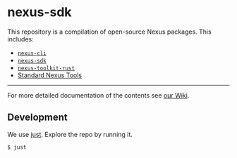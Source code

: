# nexus-sdk

This repository is a compilation of open-source Nexus packages. This includes:

- [`nexus-cli`][nexus-cli-repo]
- [`nexus-sdk`][nexus-sdk-repo]
- [`nexus-toolkit-rust`][nexus-toolkit-rust-repo]
- [Standard Nexus Tools][nexus-tools-repo]

---

For more detailed documentation of the contents see [our Wiki][nexus-wiki-link].

## Development

We use [just][just-repo]. Explore the repo by running it.

```bash
$ just
```

<!-- List of references -->

[nexus-cli-repo]: https://github.com/Talus-Network/nexus-sdk/tree/main/cli
[nexus-sdk-repo]: https://github.com/Talus-Network/nexus-sdk/tree/main/sdk
[nexus-toolkit-rust-repo]: https://github.com/Talus-Network/nexus-sdk/tree/main/toolkit-rust
[nexus-tools-repo]: https://github.com/Talus-Network/nexus-sdk/tree/main/tools
[nexus-wiki-link]: https://github.com/Talus-Network/gitbook-docs
[just-repo]: https://github.com/casey/just
